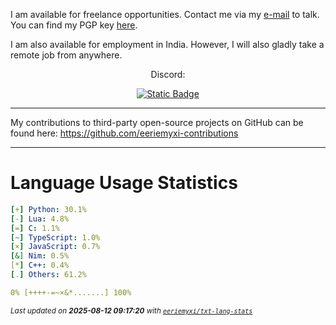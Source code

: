 I am available for freelance opportunities. Contact me via my [e-mail](mailto:myxi@envs.net?subject=I'd%20Like%20to%20Talk%20to%20You%20About%20a%20Freelance%20Project) to talk. You can find my PGP key [here](https://github.com/sponsors/eeriemyxi).

I am also available for employment in India. However, I will also gladly take a
remote job from anywhere.

<p align="center">Discord:</p>
<p align="center">
  <a href="https://discord.com/users/598134630104825856">
    <img alt="Static Badge" src="https://img.shields.io/badge/%40myxi-Add_me_on_Discord-blue?style=flat&logo=discord&logoColor=white&labelColor=%235865F2&color=%235865F2&link=https%3A%2F%2Fdiscord.com%2Fusers%2F598134630104825856%2F">
  </a>
</p>

---

My contributions to third-party open-source projects on GitHub can be found
here: https://github.com/eeriemyxi-contributions

---

# Language Usage Statistics
```yaml
[+] Python: 30.1%
[-] Lua: 4.8%
[=] C: 1.1%
[~] TypeScript: 1.0%
[×] JavaScript: 0.7%
[&] Nim: 0.5%
[*] C++: 0.4%
[.] Others: 61.2%

0% [++++-=~×&*.......] 100%
```

<sub>_Last updated on **2025-08-12 09:17:20** with [`eeriemyxi/txt-lang-stats`](https://github.com/eeriemyxi/txt-lang-stats)_</sub>



